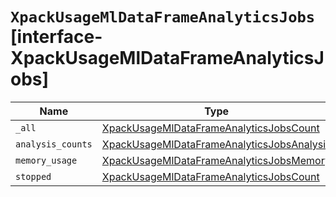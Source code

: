 # `XpackUsageMlDataFrameAnalyticsJobs` [interface-XpackUsageMlDataFrameAnalyticsJobs]

| Name | Type | Description |
| - | - | - |
| `_all` | [XpackUsageMlDataFrameAnalyticsJobsCount](./XpackUsageMlDataFrameAnalyticsJobsCount.md) | &nbsp; |
| `analysis_counts` | [XpackUsageMlDataFrameAnalyticsJobsAnalysis](./XpackUsageMlDataFrameAnalyticsJobsAnalysis.md) | &nbsp; |
| `memory_usage` | [XpackUsageMlDataFrameAnalyticsJobsMemory](./XpackUsageMlDataFrameAnalyticsJobsMemory.md) | &nbsp; |
| `stopped` | [XpackUsageMlDataFrameAnalyticsJobsCount](./XpackUsageMlDataFrameAnalyticsJobsCount.md) | &nbsp; |
